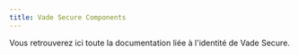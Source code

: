 ```yaml
---
title: Vade Secure Components
---
```


Vous retrouverez ici toute la documentation liée à l'identité de Vade Secure.
